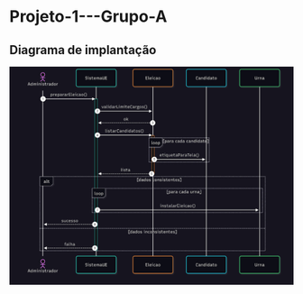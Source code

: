 # Projeto-1---Grupo-A


## Diagrama de implantação


<img src="https://github.com/koiamagabriel/Projeto-1---Grupo-A/blob/main/sequencia1.png"
     alt="Diagrama de sequencia 1">

